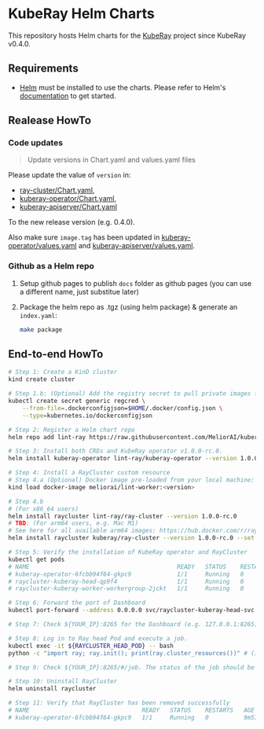# KubeRay Helm Charts

This repository hosts Helm charts for the [KubeRay](https://github.com/ray-project/kuberay) project since KubeRay v0.4.0.

## Requirements

 - [Helm](https://helm.sh/) must be installed to use the charts.
   Please refer to Helm's [documentation](https://helm.sh/docs/) to get started.


## Realease HowTo

### Code updates

> Update versions in Chart.yaml and values.yaml files

Please update the value of `version` in:

 - [ray-cluster/Chart.yaml](https://github.com/MeliorAI/kuberay-helm/blob/master/helm-chart/ray-cluster/Chart.yaml),
 - [kuberay-operator/Chart.yaml](https://github.com/MeliorAI/kuberay-helm/blob/master/helm-chart/kuberay-operator/Chart.yaml),
 - [kuberay-apiserver/Chart.yaml](https://github.com/MeliorAI/kuberay-helm/blob/master/helm-chart/kuberay-apiserver/Chart.yaml)

To the new release version (e.g. 0.4.0).

Also make sure `image.tag` has been updated in [kuberay-operator/values.yaml](https://github.com/MeliorAI/kuberay-helm/blob/master/helm-chart/kuberay-operator/values.yaml) and [kuberay-apiserver/values.yaml](https://github.com/MeliorAI/kuberay-helm/blob/master/helm-chart/kuberay-apiserver/values.yaml).


### Github as a Helm repo

1. Setup github pages to publish `docs` folder as github pages
    (you can use a different name, just substitue later)

2. Package the helm repo as .tgz (using helm package) & generate an `index.yaml`:
    ```bash
    make package
    ```

## End-to-end HowTo

```bash
# Step 1: Create a KinD cluster
kind create cluster

# Step 1.b: (Optional) Add the registry secret to pull private images from docker-hub
kubectl create secret generic regcred \
    --from-file=.dockerconfigjson=$HOME/.docker/config.json \
    --type=kubernetes.io/dockerconfigjson

# Step 2: Register a Helm chart repo
helm repo add lint-ray https://raw.githubusercontent.com/MeliorAI/kuberay-helm/main/docs/

# Step 3: Install both CRDs and KubeRay operator v1.0.0-rc.0.
helm install kuberay-operator lint-ray/kuberay-operator --version 1.0.0-rc.0

# Step 4: Install a RayCluster custom resource
# Step 4.a (Optional) Docker image pre-loaded from your local machine:
kind load docker-image meliorai/lint-worker:<version>

# Step 4.b
# (For x86_64 users)
helm install raycluster lint-ray/ray-cluster --version 1.0.0-rc.0
# TBD: (For arm64 users, e.g. Mac M1)
# See here for all available arm64 images: https://hub.docker.com/r/rayproject/ray/tags?page=1&name=aarch64
helm install raycluster kuberay/ray-cluster --version 1.0.0-rc.0 --set image.tag=nightly-aarch64

# Step 5: Verify the installation of KubeRay operator and RayCluster
kubectl get pods
# NAME                                          READY   STATUS    RESTARTS   AGE
# kuberay-operator-6fcbb94f64-gkpc9             1/1     Running   0          89s
# raycluster-kuberay-head-qp9f4                 1/1     Running   0          66s
# raycluster-kuberay-worker-workergroup-2jckt   1/1     Running   0          66s

# Step 6: Forward the port of Dashboard
kubectl port-forward --address 0.0.0.0 svc/raycluster-kuberay-head-svc 8265:8265

# Step 7: Check ${YOUR_IP}:8265 for the Dashboard (e.g. 127.0.0.1:8265)

# Step 8: Log in to Ray head Pod and execute a job.
kubectl exec -it ${RAYCLUSTER_HEAD_POD} -- bash
python -c "import ray; ray.init(); print(ray.cluster_resources())" # (in Ray head Pod)

# Step 9: Check ${YOUR_IP}:8265/#/job. The status of the job should be "SUCCEEDED".

# Step 10: Uninstall RayCluster
helm uninstall raycluster

# Step 11: Verify that RayCluster has been removed successfully
# NAME                                READY   STATUS    RESTARTS   AGE
# kuberay-operator-6fcbb94f64-gkpc9   1/1     Running   0          9m57s
```

